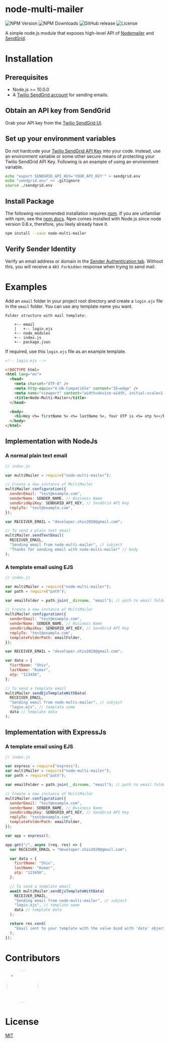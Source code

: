 # node-multi-mailer

![NPM Version](https://img.shields.io/npm/v/node-multi-mailer.svg?style=flat)
![NPM Downloads](https://img.shields.io/npm/dm/node-multi-mailer.svg)
![GitHub release](https://img.shields.io/github/release/shiv-source/node-multi-mailer)
![License](https://img.shields.io/github/license/shiv-source/node-multi-mailer)

A simple node.js module that exposes high-level API of [Nodemailer](https://www.npmjs.com/package/nodemailer) and [SendGrid](https://www.npmjs.com/package/@sendgrid/mail).

# Installation

## Prerequisites

- Node.js >= 10.0.0
- A [Twilio SendGrid account](https://sendgrid.com/free?source=sendgrid-nodejs) for sending emails.

## Obtain an API key from SendGrid

Grab your API key from the [Twilio SendGrid UI](https://app.sendgrid.com/settings/api_keys).

## Set up your environment variables

Do not hardcode your [Twilio SendGrid API Key](https://app.sendgrid.com/settings/api_keys) into your code. Instead, use an environment variable or some other secure means of protecting your Twilio SendGrid API Key. Following is an example of using an environment variable.

```bash
echo "export SENDGRID_API_KEY='YOUR_API_KEY'" > sendgrid.env
echo "sendgrid.env" >> .gitignore
source ./sendgrid.env
```

## Install Package

The following recommended installation requires [npm](https://npmjs.org/). If you are unfamiliar with npm, see the [npm docs](https://npmjs.org/doc/). Npm comes installed with Node.js since node version 0.8.x, therefore, you likely already have it.

```sh
npm install --save node-multi-mailer
```

## Verify Sender Identity

Verify an email address or domain in the [Sender Authentication tab](https://app.sendgrid.com/settings/sender_auth/senders). Without this, you will receive a `403 Forbidden` response when trying to send mail.

# Examples

Add an `email` folder in your project root directory and create a `login.ejs` file in the `email` folder. You can use any template name you want.

```
Folder structure with mail template:

    +-- email
    |   +-- login.ejs
    +-- node_modules
    +-- index.js
    +-- package.json
```

If required, use this `login.ejs` file as an example template.

```html
<!-- login.ejs -->

<!DOCTYPE html>
<html lang="en">
  <head>
    <meta charset="UTF-8" />
    <meta http-equiv="X-UA-Compatible" content="IE=edge" />
    <meta name="viewport" content="width=device-width, initial-scale=1.0" />
    <title>Node-Multi-Mailer</title>
  </head>

  <body>
    <h1>Hey <%= firstName %> <%= lastName %>, Your OTP is <%= otp %></h1>
  </body>
</html>
```

## Implementation with NodeJs

### A normal plain text email

```js
// index.js

var multiMailer = require("node-multi-mailer");

// Create a new instance of MultiMailer
multiMailer.configuration({
  senderEmail: "test@example.com",
  senderName: SENDER_NAME, // Business Name
  sendGridApiKey: SENDGRID_API_KEY, // SendGrid API Key
  replyTo: "test@example.com",
});

var RECEIVER_EMAIL = "developer.shiv2020@gmail.com";

// To send a plain text email
multiMailer.sendTextEmail(
  RECEIVER_EMAIL,
  "Sending email from node-multi-mailer", // subject
  "Thanks for sending email with node-multi-mailer" // body
);
```

### A template email using EJS

```js
// index.js

var multiMailer = require("node-multi-mailer");
var path = require("path");

var emailFolder = path.join(__dirname, "email"); // path to email folder

// Create a new instance of MultiMailer
multiMailer.configuration({
  senderEmail: "test@example.com",
  senderName: SENDER_NAME, // Business Name
  sendGridApiKey: SENDGRID_API_KEY, // SendGrid API Key
  replyTo: "test@example.com",
  templateFolderPath: emailFolder,
});

var RECEIVER_EMAIL = "developer.shiv2020@gmail.com";

var data = {
  fisrtName: "Shiv",
  lastName: "Kumar",
  otp: "123456",
};

// To send a template email
multiMailer.sendEjsTemplateWithData(
  RECEIVER_EMAIL,
  "Sending email from node-multi-mailer", // subject
  "login.ejs", // template name
  data // template data
);
```

## Implementation with ExpressJs

### A template email using EJS

```js
// index.js

var express = require("express");
var multiMailer = require("node-multi-mailer");
var path = require("path");

var emailFolder = path.join(__dirname, "email"); // path to email folder

// Create a new instance of MultiMailer
multiMailer.configuration({
  senderEmail: "test@example.com",
  senderName: SENDER_NAME, // Business Name
  sendGridApiKey: SENDGRID_API_KEY, // SendGrid API Key
  replyTo: "test@example.com",
  templateFolderPath: emailFolder,
});

var app = express();

app.get("/", async (req, res) => {
  var RECEIVER_EMAIL = "developer.shiv2020@gmail.com";

  var data = {
    fisrtName: "Shiv",
    lastName: "Kumar",
    otp: "123456",
  };

  // To send a template email
  await multiMailer.sendEjsTemplateWithData(
    RECEIVER_EMAIL,
    "Sending email from node-multi-mailer", // subject
    "login.ejs", // template name
    data // template data
  );

  return res.send(
    "Email sent to your template with the value bind with 'data' object"
  );
});
```

# Contributors

<a href = "https://github.com/shiv-source">
  <img 
    src = "https://avatars.githubusercontent.com/u/56552766?v=4" 
    width="100" 
    height="100"
    style="border-radius: 50%; margin: 5px;" 
  />
</a>

# License

[MIT](https://opensource.org/licenses/MIT)
